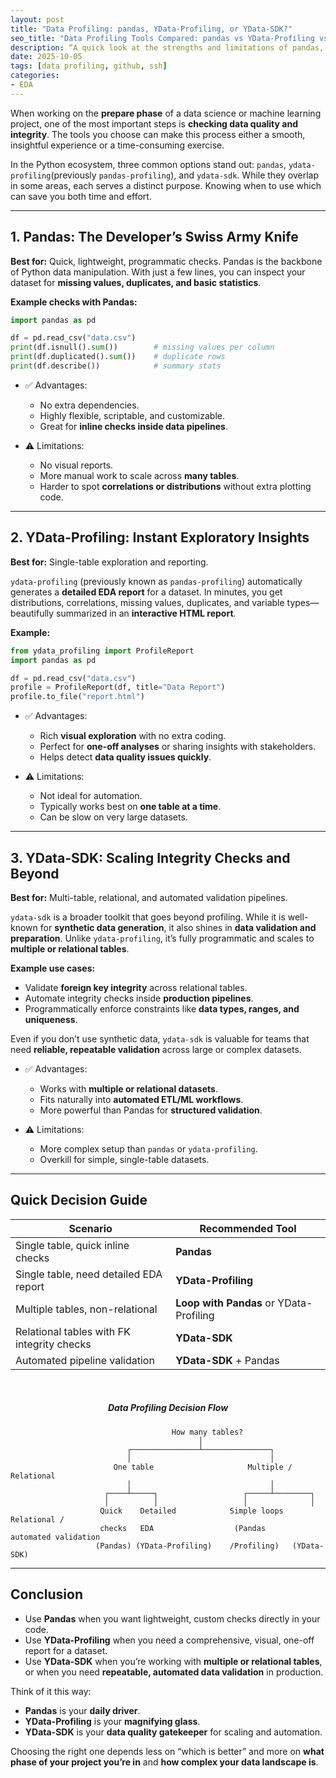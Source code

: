 ```yaml
---
layout: post
title: "Data Profiling: pandas, YData-Profiling, or YData-SDK?"
seo_title: "Data Profiling Tools Compared: pandas vs YData-Profiling vs YData-SDK"
description: “A quick look at the strengths and limitations of pandas, YData-Profiling, and YData-SDK for data profiling.”
date: 2025-10-05
tags: [data profiling, github, ssh]
categories:
- EDA
---
```

When working on the **prepare phase** of a data science or machine learning project, one of the most important steps is **checking data quality and integrity**. The tools you choose can make this process either a smooth, insightful experience or a time-consuming exercise.

In the Python ecosystem, three common options stand out: `pandas`, `ydata-profiling`(previously `pandas-profiling`), and `ydata-sdk`. While they overlap in some areas, each serves a distinct purpose. Knowing when to use which can save you both time and effort.

---

## 1. Pandas: The Developer’s Swiss Army Knife

**Best for:** Quick, lightweight, programmatic checks.
Pandas is the backbone of Python data manipulation. With just a few lines, you can inspect your dataset for **missing values, duplicates, and basic statistics**.

**Example checks with Pandas:**

```python
import pandas as pd

df = pd.read_csv("data.csv")
print(df.isnull().sum())        # missing values per column
print(df.duplicated().sum())    # duplicate rows
print(df.describe())            # summary stats
```

* ✅ Advantages:

  * No extra dependencies.
  * Highly flexible, scriptable, and customizable.
  * Great for **inline checks inside data pipelines**.

* ⚠️ Limitations:

  * No visual reports.
  * More manual work to scale across **many tables**.
  * Harder to spot **correlations or distributions** without extra plotting code.

---

## 2. YData-Profiling: Instant Exploratory Insights

**Best for:** Single-table exploration and reporting.

`ydata-profiling` (previously known as `pandas-profiling`) automatically generates a **detailed EDA report** for a dataset. In minutes, you get distributions, correlations, missing values, duplicates, and variable types—beautifully summarized in an **interactive HTML report**.

**Example:**

```python
from ydata_profiling import ProfileReport
import pandas as pd

df = pd.read_csv("data.csv")
profile = ProfileReport(df, title="Data Report")
profile.to_file("report.html")
```

* ✅ Advantages:

  * Rich **visual exploration** with no extra coding.
  * Perfect for **one-off analyses** or sharing insights with stakeholders.
  * Helps detect **data quality issues quickly**.

* ⚠️ Limitations:

  * Not ideal for automation.
  * Typically works best on **one table at a time**.
  * Can be slow on very large datasets.

---

## 3. YData-SDK: Scaling Integrity Checks and Beyond

**Best for:** Multi-table, relational, and automated validation pipelines.

`ydata-sdk` is a broader toolkit that goes beyond profiling. While it is well-known for **synthetic data generation**, it also shines in **data validation and preparation**. Unlike `ydata-profiling`, it’s fully programmatic and scales to **multiple or relational tables**.

**Example use cases:**

* Validate **foreign key integrity** across relational tables.
* Automate integrity checks inside **production pipelines**.
* Programmatically enforce constraints like **data types, ranges, and uniqueness**.

Even if you don’t use synthetic data, `ydata-sdk` is valuable for teams that need **reliable, repeatable validation** across large or complex datasets.

* ✅ Advantages:

  * Works with **multiple or relational datasets**.
  * Fits naturally into **automated ETL/ML workflows**.
  * More powerful than Pandas for **structured validation**.

* ⚠️ Limitations:

  * More complex setup than `pandas` or `ydata-profiling`.
  * Overkill for simple, single-table datasets.

---

## Quick Decision Guide

| Scenario                                   | Recommended Tool                        |
| ------------------------------------------ | ----------------------------------------|
| Single table, quick inline checks          | **Pandas**                              |
| Single table, need detailed EDA report     | **YData-Profiling**                     |
| Multiple tables, non-relational            | **Loop with Pandas** or YData-Profiling |
| Relational tables with FK integrity checks | **YData-SDK**                           |
| Automated pipeline validation              | **YData-SDK** + Pandas                  |

<br>
<h5 style="text-align: center;">Data Profiling Decision Flow</h5>

```
                                    How many tables?
                                          │
                          ┌───────────────┴───────────────┐
                          │                               │
                       One table                     Multiple / Relational
                          │                               │
                     ┌────┴─────┐                   ┌─────┴────────┐
                     │          │                   │              │
                    Quick    Detailed            Simple loops   Relational /
                    checks   EDA                  (Pandas       automated validation
                   (Pandas) (YData-Profiling)    /Profiling)   (YData-SDK)
```
---

## Conclusion

* Use **Pandas** when you want lightweight, custom checks directly in your code.
* Use **YData-Profiling** when you need a comprehensive, visual, one-off report for a dataset.
* Use **YData-SDK** when you’re working with **multiple or relational tables**, or when you need **repeatable, automated data validation** in production.

Think of it this way:

* **Pandas** is your **daily driver**.
* **YData-Profiling** is your **magnifying glass**.
* **YData-SDK** is your **data quality gatekeeper** for scaling and automation.

Choosing the right one depends less on “which is better” and more on **what phase of your project you’re in** and **how complex your data landscape is**.